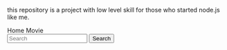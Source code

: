 this repository is a project with low level skill for those who started node.js like me.
 <div class="breadcrump-content">
                        <span class="page-name ">Home</span>
                        <span class="icon"><i class="fas fa-chevron-right"></i></span>
                        <span class="page-name ">Movie</span>
                         <form class="form-inline my-2 my-lg-0">
                                        <input class="form-control mr-sm-2" type="search" placeholder="Search"
                                            aria-label="Search">
                                        <button class="btn btn-outline-success my-2 my-sm-0"
                                            type="submit">Search</button>
                                    </form>
                    </div>
